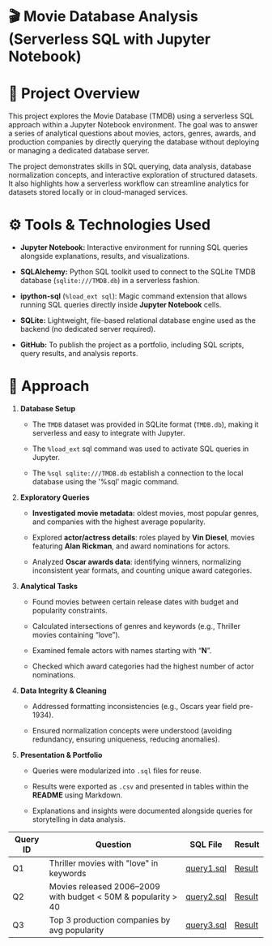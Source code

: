 # 🎬 Movie Database Analysis (Serverless SQL with Jupyter Notebook)

# 📖 Project Overview

This project explores the Movie Database (TMDB) using a serverless SQL approach within a Jupyter Notebook environment. 
The goal was to answer a series of analytical questions about movies, actors, genres, awards, and production companies by directly querying the database without deploying or managing a dedicated database server.

The project demonstrates skills in SQL querying, data analysis, database normalization concepts, and interactive exploration of structured datasets. 
It also highlights how a serverless workflow can streamline analytics for datasets stored locally or in cloud-managed services.

# ⚙️ Tools & Technologies Used

  - **Jupyter Notebook:** Interactive environment for running SQL queries alongside explanations, results, and visualizations.
  
  - **SQLAlchemy:** Python SQL toolkit used to connect to the SQLite TMDB database (`sqlite:///TMDB.db`) in a serverless fashion.
  
  - **ipython-sql** (`%load_ext sql`): Magic command extension that allows running SQL queries directly inside **Jupyter Notebook** cells.
  
  - **SQLite:** Lightweight, file-based relational database engine used as the backend (no dedicated server required).

  - **GitHub:** To publish the project as a portfolio, including SQL scripts, query results, and analysis reports.

# 🚀 Approach

1. **Database Setup**

    - The `TMDB` dataset was provided in SQLite format (`TMDB.db`), making it serverless and easy to integrate with Jupyter.
    
    - The `%load_ext` sql command was used to activate SQL queries in Jupyter.
  
    - The `%sql sqlite:///TMDB.db` establish a connection to the local database using the '%sql' magic command.

2. **Exploratory Queries**

    - **Investigated movie metadata:** oldest movies, most popular genres, and companies with the highest average popularity.
    
    - Explored **actor/actress details**: roles played by **Vin Diesel**, movies featuring **Alan Rickman**, and award nominations for actors.
    
    - Analyzed **Oscar awards data**: identifying winners, normalizing inconsistent year formats, and counting unique award categories.
  
3. **Analytical Tasks**

    - Found movies between certain release dates with budget and popularity constraints.
    
    - Calculated intersections of genres and keywords (e.g., Thriller movies containing “love”).
    
    - Examined female actors with names starting with “**N**”.
    
    - Checked which award categories had the highest number of actor nominations.
  
4. **Data Integrity & Cleaning**

    - Addressed formatting inconsistencies (e.g., Oscars year field pre-1934).
    
    - Ensured normalization concepts were understood (avoiding redundancy, ensuring uniqueness, reducing anomalies).
  
5. **Presentation & Portfolio**

    - Queries were modularized into `.sql` files for reuse.
    
    - Results were exported as `.csv` and presented in tables within the **README** using Markdown.
    
    - Explanations and insights were documented alongside queries for storytelling in data analysis.

| Query ID | Question | SQL File | Result |
|----------|----------|----------|--------|
| Q1       | Thriller movies with "love" in keywords | [query1.sql](queries/query1.sql) | [Result](results/query1_result.csv) |
| Q2       | Movies released 2006–2009 with budget < 50M & popularity > 40 | [query2.sql](queries/query2.sql) | [Result](results/query2_result.csv) |
| Q3       | Top 3 production companies by avg popularity | [query3.sql](queries/query3.sql) | [Result](results/query3_result.csv) |





